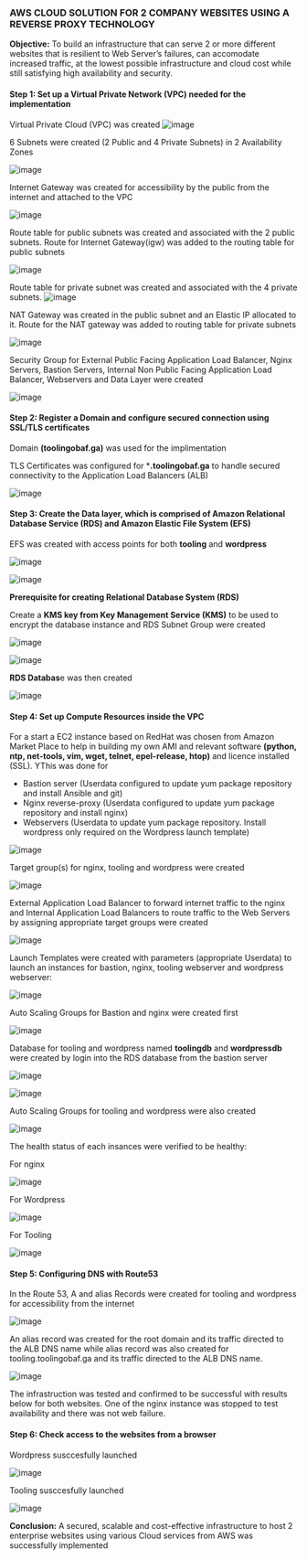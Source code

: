 ### AWS CLOUD SOLUTION FOR 2 COMPANY WEBSITES USING A REVERSE PROXY TECHNOLOGY

**Objective:** To build an infrastructure that can serve 2 or more different websites that is resilient to Web Server’s failures, can accomodate increased traffic, at the lowest possible infrastructure and cloud cost while still satisfying high availability and security.

#### Step 1: Set up a Virtual Private Network (VPC) needed for the implementation

Virtual Private Cloud (VPC) was created
![image](https://user-images.githubusercontent.com/87030990/169170871-81f6737a-b812-4d0c-b81d-15b7c544410b.png)

6 Subnets were created (2 Public and 4 Private Subnets) in 2 Availability Zones

![image](https://user-images.githubusercontent.com/87030990/169170969-e3728757-7398-4bae-b959-da8914704b3e.png)

Internet Gateway was created for accessibility by the public from the internet and attached to the VPC

![image](https://user-images.githubusercontent.com/87030990/169171022-a93c5563-edc5-4500-9e51-cb2c8bd9c75b.png)

Route table for public subnets was created and associated with the 2 public subnets. Route for Internet Gateway(igw) was added to the routing table for public subnets

![image](https://user-images.githubusercontent.com/87030990/169610632-a161418e-cc7b-48e4-a1c1-7474f33f3665.png)

Route table for private subnet was created and associated with the 4 private subnets. 
![image](https://user-images.githubusercontent.com/87030990/169610709-d9cae8ca-e54a-461f-84ec-802951e2cfa9.png)

NAT Gateway was created in the public subnet and an Elastic IP allocated to it. Route for the NAT gateway was added to routing table for private subnets

![image](https://user-images.githubusercontent.com/87030990/169406792-80a6a197-de60-44ef-8f7d-4943bb578062.png)

Security Group for External Public Facing Application Load Balancer, Nginx Servers, Bastion Servers, Internal Non Public Facing Application Load Balancer, Webservers and Data Layer were created

![image](https://user-images.githubusercontent.com/87030990/169407228-a6569dad-cc86-494c-9648-979b7217a684.png)


#### Step 2: Register a Domain and configure secured connection using SSL/TLS certificates

Domain **(toolingobaf.ga)** was used for the implimentation

TLS Certificates was configured for ***.toolingobaf.ga** to handle secured connectivity to the Application Load Balancers (ALB)

![image](https://user-images.githubusercontent.com/87030990/168501077-1ba5a3a7-053c-43ba-944d-4aa624e0db80.png)


#### Step 3: Create the Data layer, which is comprised of Amazon Relational Database Service (RDS) and Amazon Elastic File System (EFS)

EFS was created with access points for both **tooling** and **wordpress**

![image](https://user-images.githubusercontent.com/87030990/169599495-b30fe8e8-33cb-411d-9b76-4ad47ed85ac6.png)

![image](https://user-images.githubusercontent.com/87030990/169597010-4b486e03-a232-4c2b-8199-fd6e27ee925d.png)


**Prerequisite for creating Relational Database System (RDS)**

Create a **KMS key from Key Management Service (KMS)** to be used to encrypt the database instance and RDS Subnet Group were created

![image](https://user-images.githubusercontent.com/87030990/168502204-65a1ead3-6558-4ba0-87c0-45dec2f97819.png)

![image](https://user-images.githubusercontent.com/87030990/168502629-e08a220d-4f6c-4580-bae5-8ec4133570da.png)

**RDS Databas**e was then created

![image](https://user-images.githubusercontent.com/87030990/169172480-4c41e9cc-8f35-48ce-a082-25034e30ff7c.png)


#### Step 4: Set up Compute Resources inside the VPC

For a start a EC2 instance based on RedHat was chosen from Amazon Market Place to help in building my own AMI and relevant software **(python, ntp, net-tools, vim, wget, telnet, epel-release, htop)** and licence installed (SSL). YThis was done for

* Bastion server (Userdata configured to update yum package repository and install Ansible and git)
* Nginx reverse-proxy (Userdata configured to update yum package repository and install nginx)
* Webservers (Userdata to update yum package repository. Install wordpress only required on the Wordpress launch template)


![image](https://user-images.githubusercontent.com/87030990/169170229-eedb60ef-a32d-430b-8fa1-8dea5158467c.png)


Target group(s) for nginx, tooling and wordpress were created

![image](https://user-images.githubusercontent.com/87030990/169605243-46e93532-a910-4d93-8864-84bb3181b8fc.png)

External Application Load Balancer to forward internet traffic to the nginx and Internal Application Load Balancers to route traffic to the Web Servers by assigning appropriate target groups were created

![image](https://user-images.githubusercontent.com/87030990/168461959-91e6e1cb-157f-411c-9a04-706a0680b83f.png)

Launch Templates were created with parameters (appropriate Userdata) to launch an instances for bastion, nginx, tooling webserver and wordpress webserver:

![image](https://user-images.githubusercontent.com/87030990/169170363-83adb468-d691-462f-9c46-ad655357b3cc.png)

Auto Scaling Groups for Bastion and nginx were created first

![image](https://user-images.githubusercontent.com/87030990/169576719-b318d248-6bcb-4f30-8712-6e01efd2ffe1.png)

Database for tooling and wordpress named **toolingdb** and **wordpressdb** were created by login into the RDS database from the bastion server

![image](https://user-images.githubusercontent.com/87030990/169141490-3fe248bb-416e-443a-b747-9f9ecd6bbac1.png)

![image](https://user-images.githubusercontent.com/87030990/169141762-6cff404c-f0ee-4fbd-af11-cad7fcf19989.png)

Auto Scaling Groups for tooling and wordpress were also created

![image](https://user-images.githubusercontent.com/87030990/169606056-9d24cef6-25cd-4bf9-9fe4-aff90f5d488f.png)

The health status of each insances were verified to be healthy:

For nginx

![image](https://user-images.githubusercontent.com/87030990/169608976-ca142750-4a9c-4920-bdd2-50d7b1546639.png)

For Wordpress

![image](https://user-images.githubusercontent.com/87030990/169614889-94c3f6af-6aa5-4977-9d0e-c8a3d270a556.png)

For Tooling

![image](https://user-images.githubusercontent.com/87030990/169172069-b82f545a-1d43-485f-ab68-0f639f479619.png)


#### Step 5: Configuring DNS with Route53

In the Route 53, A and alias Records were created for tooling and wordpress for accessibility from the internet

![image](https://user-images.githubusercontent.com/87030990/169151283-2347b07e-2ad0-4b92-8100-48ba81e6287b.png)

An alias record was created for the root domain and its traffic directed to the ALB DNS name while alias record was also created for tooling.toolingobaf.ga and its traffic directed to the ALB DNS name.

![image](https://user-images.githubusercontent.com/87030990/169607954-07aff919-0009-46af-9d98-31d4c8fd886b.png)

The infrastruction was tested and confirmed to be successful with results below for both websites. One of the nginx instance was stopped to test availability and there was not web failure.


#### Step 6: Check access to the websites from a browser

Wordpress susccesfully launched

![image](https://user-images.githubusercontent.com/87030990/169169246-b2d25919-8432-4a9c-a0f0-0a4562099522.png)

Tooling susccesfully launched

![image](https://user-images.githubusercontent.com/87030990/169570308-1a6389d9-a6e1-449c-98cc-d5f7d44bf5d9.png)


**Conclusion:** A secured, scalable and cost-effective infrastructure to host 2 enterprise websites using various Cloud services from AWS was successfully implemented
